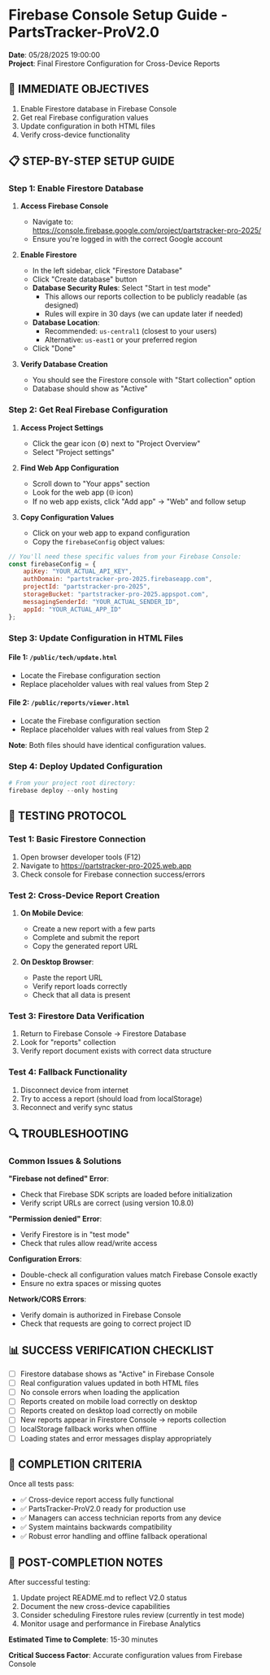 # Firebase Console Setup Guide - PartsTracker-ProV2.0
**Date**: 05/28/2025 19:00:00  
**Project**: Final Firestore Configuration for Cross-Device Reports

## 🎯 IMMEDIATE OBJECTIVES
1. Enable Firestore database in Firebase Console
2. Get real Firebase configuration values
3. Update configuration in both HTML files
4. Verify cross-device functionality

## 📋 STEP-BY-STEP SETUP GUIDE

### Step 1: Enable Firestore Database

1. **Access Firebase Console**
   - Navigate to: https://console.firebase.google.com/project/partstracker-pro-2025/
   - Ensure you're logged in with the correct Google account

2. **Enable Firestore**
   - In the left sidebar, click "Firestore Database"
   - Click "Create database" button
   - **Database Security Rules**: Select "Start in test mode"
     - This allows our reports collection to be publicly readable (as designed)
     - Rules will expire in 30 days (we can update later if needed)
   - **Database Location**: 
     - Recommended: `us-central1` (closest to your users)
     - Alternative: `us-east1` or your preferred region
   - Click "Done"

3. **Verify Database Creation**
   - You should see the Firestore console with "Start collection" option
   - Database should show as "Active"

### Step 2: Get Real Firebase Configuration

1. **Access Project Settings**
   - Click the gear icon (⚙️) next to "Project Overview"
   - Select "Project settings"

2. **Find Web App Configuration**
   - Scroll down to "Your apps" section
   - Look for the web app (🌐 icon)
   - If no web app exists, click "Add app" → "Web" and follow setup

3. **Copy Configuration Values**
   - Click on your web app to expand configuration
   - Copy the `firebaseConfig` object values:

```javascript
// You'll need these specific values from your Firebase Console:
const firebaseConfig = {
    apiKey: "YOUR_ACTUAL_API_KEY",
    authDomain: "partstracker-pro-2025.firebaseapp.com",
    projectId: "partstracker-pro-2025",
    storageBucket: "partstracker-pro-2025.appspot.com",
    messagingSenderId: "YOUR_ACTUAL_SENDER_ID",
    appId: "YOUR_ACTUAL_APP_ID"
};
```

### Step 3: Update Configuration in HTML Files

#### File 1: `/public/tech/update.html`
- Locate the Firebase configuration section
- Replace placeholder values with real values from Step 2

#### File 2: `/public/reports/viewer.html`  
- Locate the Firebase configuration section
- Replace placeholder values with real values from Step 2

**Note**: Both files should have identical configuration values.

### Step 4: Deploy Updated Configuration

```powershell
# From your project root directory:
firebase deploy --only hosting
```

## 🧪 TESTING PROTOCOL

### Test 1: Basic Firestore Connection
1. Open browser developer tools (F12)
2. Navigate to https://partstracker-pro-2025.web.app
3. Check console for Firebase connection success/errors

### Test 2: Cross-Device Report Creation
1. **On Mobile Device**:
   - Create a new report with a few parts
   - Complete and submit the report
   - Copy the generated report URL

2. **On Desktop Browser**:
   - Paste the report URL
   - Verify report loads correctly
   - Check that all data is present

### Test 3: Firestore Data Verification
1. Return to Firebase Console → Firestore Database
2. Look for "reports" collection
3. Verify report document exists with correct data structure

### Test 4: Fallback Functionality
1. Disconnect device from internet
2. Try to access a report (should load from localStorage)
3. Reconnect and verify sync status

## 🔍 TROUBLESHOOTING

### Common Issues & Solutions

**"Firebase not defined" Error**:
- Check that Firebase SDK scripts are loaded before initialization
- Verify script URLs are correct (using version 10.8.0)

**"Permission denied" Error**:
- Verify Firestore is in "test mode"
- Check that rules allow read/write access

**Configuration Errors**:
- Double-check all configuration values match Firebase Console exactly
- Ensure no extra spaces or missing quotes

**Network/CORS Errors**:
- Verify domain is authorized in Firebase Console
- Check that requests are going to correct project ID

## 📊 SUCCESS VERIFICATION CHECKLIST

- [ ] Firestore database shows as "Active" in Firebase Console
- [ ] Real configuration values updated in both HTML files
- [ ] No console errors when loading the application
- [ ] Reports created on mobile load correctly on desktop
- [ ] Reports created on desktop load correctly on mobile
- [ ] New reports appear in Firestore Console → reports collection
- [ ] localStorage fallback works when offline
- [ ] Loading states and error messages display appropriately

## 🎉 COMPLETION CRITERIA

Once all tests pass:
- ✅ Cross-device report access fully functional
- ✅ PartsTracker-ProV2.0 ready for production use
- ✅ Managers can access technician reports from any device
- ✅ System maintains backwards compatibility
- ✅ Robust error handling and offline fallback operational

## 📝 POST-COMPLETION NOTES

After successful testing:
1. Update project README.md to reflect V2.0 status
2. Document the new cross-device capabilities
3. Consider scheduling Firestore rules review (currently in test mode)
4. Monitor usage and performance in Firebase Analytics

**Estimated Time to Complete**: 15-30 minutes

**Critical Success Factor**: Accurate configuration values from Firebase Console 